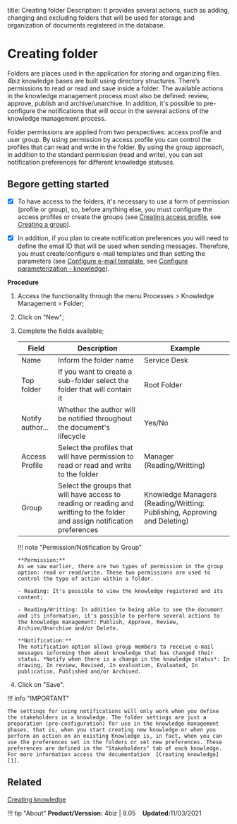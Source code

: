 title: Creating folder
Description: It provides several actions, such as adding, changing and excluding folders that will be used for storage and organization of documents registered in the database.

# Creating folder

Folders are places used in the application for storing and organizing files. 4biz knowledge bases are built using directory structures. There’s permissions to read or read and save inside a folder. The available actions in the knowledge management process must also be defined: review, approve, publish and archive/unarchive. In addition, it's possible to pre-configure the notifications that will occur in the several actions of the knowledge management process.

Folder permissions are applied from two perspectives: access profile and user group. By using permission by access profile you can control the profiles that can read and write in the folder. By using the group approach, in addition to the standard permission (read and write), you can set notification preferences for different knowledge statuses.


## Begore getting started

- [X] To have access to the folders, it's necessary to use a form of permission (profile or group), so, before anything else, you must configure the access profiles or create the groups (see [Creating access profile][2], see [Creating a group][3]).

- [X] In addition, if you plan to create notification preferences you will need to define the email ID that will be used when sending messages. Therefore, you must create/configure e-mail templates and than setting the parameters (see [Configure e-mail template][4], see [Configure parameterization - knowledge][5]).

**Procedure**

1.	Access the functionality through the menu Processes > Knowledge Management > Folder;

2.	Click on "New";

3.	Complete the fields available;


    | Field | Description | Example |
    |-------|-----------|---------|
    | Name | Inform the folder name | Service Desk |
    | Top folder | If you want to create a sub-folder select the folder that will contain it | Root Folder |
    | Notify author... | Whether the author will be notified throughout the document's lifecycle | Yes/No |
    | Access Profile | Select the profiles that will have permission to read or read and write to the folder | Manager (Reading/Writting) |
    | Group | Select the groups that will have access to reading or reading and writting to the folder and assign notification preferences | Knowledge Managers (Reading/Writting: Publishing, Approving and Deleting) |

    !!! note "Permission/Notification by Group"

        **Permission:**
        As we saw earlier, there are two types of permission in the group option: read or read/write. These two permissions are used to control the type of action within a folder.
        
        - Reading: It's possible to view the knowledge registered and its content;
        
        - Reading/Writting: In addition to being able to see the document and its information, it's possible to perform several actions to the knowledge management: Publish, Approve, Review, Archive/Unarchive and/or Delete.
        
        **Notification:**
        The notification option allows group members to receive e-mail messages informing them about knowledge that has changed their status. *Notify when there is a change in the knowledge status*: In drawing, In review, Revised, In evaluation, Evaluated, In publication, Published and/or Archived.


4.  Click on "Save".

!!! info "IMPORTANT"

    The settings for using notifications will only work when you define the stakeholders in a knowledge. The folder settings are just a preparation (pre-configuration) for use in the knowledge management phases, that is, when you start creating new knowledge or when you perform an action on an existing Knowledge is, in fact, when you can use the preferences set in the folders or set new preferences. These preferences are defined in the "Stakeholders" tab of each knowledge. For more information access the documentation  [Creating knowledge][1].


## Related

[Creating knowledge][1]


!!! tip "About"
    <b>Product/Verssion:</b> 4biz | 8.05 &nbsp;&nbsp;
    <b>Updated:</b>11/03/2021

[1]:/en-us/4biz-helium/processes/knowledge/use/create-knowledge.html
[2]:/en-us/4biz-helium/initial-settings/access-settings/user/register-groups.html
[3]:/en-us/4biz-helium/initial-settings/access-settings/profile/create-profile-access.html
[4]:/en-us/4biz-helium/platform-administration/email-settings/email-templates-configure-email-template.html
[5]:/en-us/4biz-helium/platform-administration/parameters-list/configure-parametrization-knowledge.html
